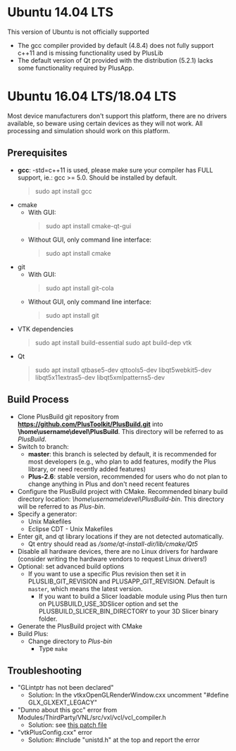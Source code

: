 Ubuntu 14.04 LTS
================
This version of Ubuntu is not officially supported
- The gcc compiler provided by default (4.8.4) does not fully support c++11 and is missing functionality used by PlusLib
- The default version of Qt provided with the distribution (5.2.1) lacks some functionality required by PlusApp. 

Ubuntu 16.04 LTS/18.04 LTS
================

Most device manufacturers don't support this platform, there are no drivers available, so beware using certain devices as they will not work. All processing and simulation should work on this platform.

Prerequisites
-------------

- **gcc**: -std=c++11 is used, please make sure your compiler has FULL support, ie.: gcc >= 5.0. Should be installed by default.
  > sudo apt install gcc
- cmake
  - With GUI:
    > sudo apt install cmake-qt-gui
  - Without GUI, only command line interface:
    > sudo apt install cmake
- git
  - With GUI:
    > sudo apt install git-cola</i></li>
  - Without GUI, only command line interface:
    > sudo apt install git</i></li>
- VTK dependencies
  > sudo apt install build-essential
  > sudo apt build-dep vtk
- Qt
  > sudo apt install qtbase5-dev qttools5-dev libqt5webkit5-dev libqt5x11extras5-dev libqt5xmlpatterns5-dev

Build Process
-------------

- Clone PlusBuild git repository from **https://github.com/PlusToolkit/PlusBuild.git** into **\home\username\devel\PlusBuild**. This directory will be referred to as _PlusBuild_.
- Switch to branch:
  - **master**: this branch is selected by default, it is recommended for most developers (e.g., who plan to add features, modify the Plus library, or need recently added features)
  - **Plus-2.6**: stable version, recommended for users who do not plan to change anything in Plus and don't need recent features
- Configure the PlusBuild project with CMake. Recommended binary build directory location: _\home\username\devel\PlusBuild-bin_.  This directory will be referred to as _Plus-bin_.
- Specify a generator:
  - Unix Makefiles
  - Eclipse CDT - Unix Makefiles
- Enter git, and qt library locations if they are not detected automatically.
  - Qt entry should read as _/some/qt-install-dir/lib/cmake/Qt5_
- Disable all hardware devices, there are no Linux drivers for hardware (consider writing the hardware vendors to request Linux drivers!)
- Optional: set advanced build options
  - If you want to use a specific Plus revision then set it in PLUSLIB_GIT_REVISION and PLUSAPP_GIT_REVISION. Default is `master`, which means the latest version.
	- If you want to build a Slicer loadable module using Plus then turn on PLUSBUILD_USE_3DSlicer option and set the PLUSBUILD_SLICER_BIN_DIRECTORY to your 3D Slicer binary folder.
- Generate the PlusBuild project with CMake
- Build Plus:
  - Change directory to _Plus-bin_
	- Type `make`

Troubleshooting
---------------
  
- "GLintptr has not been declared"
  - Solution: In the vtkxOpenGLRenderWindow.cxx uncomment "#define GLX_GLXEXT_LEGACY"
- "Dunno about this gcc" error from Modules/ThirdParty/VNL/src/vxl/vcl/vcl_compiler.h
  - Solution: see [this patch file](https://issues.itk.org/jira/browse/ITK-3361)
- "vtkPlusConfig.cxx" error
  - Solution: #include "unistd.h" at the top and report the error
